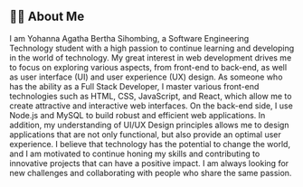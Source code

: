 ## 👨‍💻 About Me

I am Yohanna Agatha Bertha Sihombing, a Software Engineering Technology student with a high passion to continue learning and developing in the world of technology. My great interest in web development drives me to focus on exploring various aspects, from front-end to back-end, as well as user interface (UI) and user experience (UX) design. As someone who has the ability as a Full Stack Developer, I master various front-end technologies such as HTML, CSS, JavaScript, and React, which allow me to create attractive and interactive web interfaces. On the back-end side, I use Node.js and MySQL to build robust and efficient web applications. In addition, my understanding of UI/UX Design principles allows me to design applications that are not only functional, but also provide an optimal user experience. I believe that technology has the potential to change the world, and I am motivated to continue honing my skills and contributing to innovative projects that can have a positive impact. I am always looking for new challenges and collaborating with people who share the same passion.
